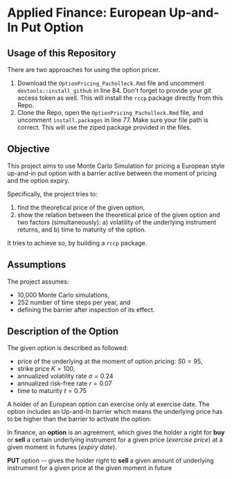 # Applied Finance: European Up-and-In Put Option

## Usage of this Repository

There are two approaches for using the option pricer. 

1. Download the `OptionPricing_Pacholleck.Rmd` file and uncomment `devtools::install_github` in line 84. Don't forget to provide your git access token as well. This will install the `rccp` package directly from this Repo.
2. Clone the Repo, open the `OptionPricing_Pacholleck.Rmd` file, and uncomment `install.packages` in line 77. Make sure your file path is correct. This will use the ziped package provided in the files. 

## Objective

This project aims to use Monte Carlo Simulation for pricing a European style up-and-in put option with a barrier active between the moment of pricing and the option expiry.

Specifically, the project tries to:

1. find the theoretical price of the given option,
2. show the relation between the theoretical price of the given option and two factors (simultaneously):
    a) volatility of the underlying instrument returns, and
    b) time to maturity of the option.

It tries to achieve so, by building a `rccp` package. 

## Assumptions

The project assumes: 

* 10,000 Monte Carlo simulations,
* 252 number of time steps per year, and
* defining the barrier after inspection of its effect.


## Description of the Option

The given option is described as followed: 

* price of the underlying at the moment of option pricing: $S0 = 95$,
* strike price $K = 100$,
* annualized volatility rate $\sigma = 0.24$ 
* annualized risk-free rate $r = 0.07$
* time to maturity $t = 0.75$
  
A holder of an European option can exercise only at exercise date. The option includes an Up-and-In barrier which means the underlying price has to be higher than the barrier to activate the option.

In finance, an **option** is an agreement, which gives the holder a right for **buy** or **sell** a certain underlying instrument for a given price (*exercise price*) at a given moment in futures (*expiry date*).

**PUT** option -- gives the holder right to **sell** a given amount of underlying instrument for a given price at the given moment in future
 

